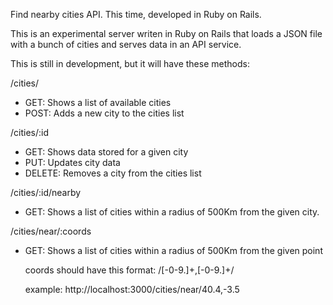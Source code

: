 Find nearby cities API. This time, developed in Ruby on Rails.

This is an experimental server writen in Ruby on Rails that loads a JSON file with a bunch of cities and serves data in an API service.

This is still in development, but it will have these methods:

/cities/

 - GET: Shows a list of available cities
 - POST: Adds a new city to the cities list

/cities/:id

 - GET: Shows data stored for a given city
 - PUT: Updates city data
 - DELETE: Removes a city from the cities list

/cities/:id/nearby

 - GET: Shows a list of cities within a radius of 500Km from the given city.

/cities/near/:coords

 - GET: Shows a list of cities within a radius of 500Km from the given point

   coords should have this format: /[\-0-9\.]+,[\-0-9\.]+/

   example: http://localhost:3000/cities/near/40.4,-3.5

